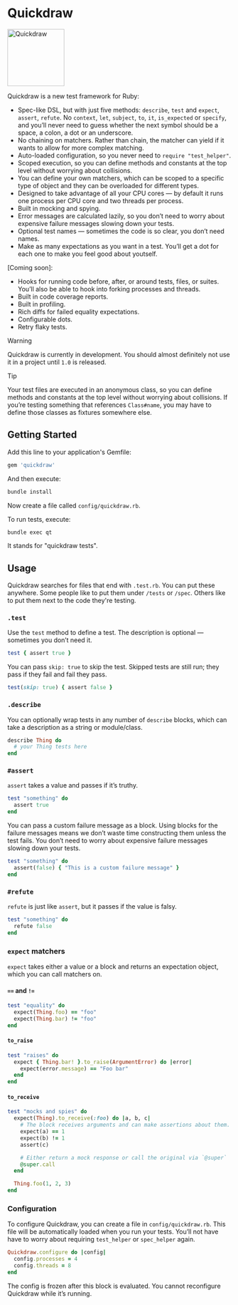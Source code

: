 # Quickdraw

<img src="quickdraw.png" alt="Quickdraw" width="128">

Quickdraw is a new test framework for Ruby:

- Spec-like DSL, but with just five methods: `describe`, `test` and `expect`, `assert`, `refute`. No `context`, `let`, `subject`, `to`, `it`, `is_expected` or `specify`, and you’ll never need to guess whether the next symbol should be a space, a colon, a dot or an underscore.
- No chaining on matchers. Rather than chain, the matcher can yield if it wants to allow for more complex matching.
- Auto-loaded configuration, so you never need to `require "test_helper"`.
- Scoped execution, so you can define methods and constants at the top level without worrying about collisions.
- You can define your own matchers, which can be scoped to a specific type of object and they can be overloaded for different types.
- Designed to take advantage of all your CPU cores — by default it runs one process per CPU core and two threads per process.
- Built in mocking and spying.
- Error messages are calculated lazily, so you don’t need to worry about expensive failure messages slowing down your tests.
- Optional test names — sometimes the code is so clear, you don’t need names.
- Make as many expectations as you want in a test. You’ll get a dot for each one to make you feel good about youtself.

[Coming soon]:

- Hooks for running code before, after, or around tests, files, or suites. You’ll also be able to hook into forking processes and threads.
- Built in code coverage reports.
- Built in profiling.
- Rich diffs for failed equality expectations.
- Configurable dots.
- Retry flaky tests.

> [!WARNING]
> Quickdraw is currently in development. You should almost definitely not use it in a project until `1.0` is released.

> [!TIP]
> Your test files are executed in an anonymous class, so you can define methods and constants at the top level without worrying about collisions. If you’re testing something that references `Class#name`, you may have to define those classes as fixtures somewhere else.

## Getting Started

Add this line to your application's Gemfile:

```ruby
gem 'quickdraw'
```

And then execute:

```bash
bundle install
```

Now create a file called `config/quickdraw.rb`.

To run tests, execute:

```bash
bundle exec qt
```

It stands for "quickdraw tests".

## Usage

Quickdraw searches for files that end with `.test.rb`. You can put these anywhere. Some people like to put them under `/tests` or `/spec`. Others like to put them next to the code they're testing.

### `.test`

Use the `test` method to define a test. The description is optional — sometimes you don’t need it.

```ruby
test { assert true }
```

You can pass `skip: true` to skip the test. Skipped tests are still run; they pass if they fail and fail they pass.

```ruby
test(skip: true) { assert false }
```

### `.describe`

You can optionally wrap tests in any number of `describe` blocks, which can take a description as a string or module/class.

```ruby
describe Thing do
  # your Thing tests here
end
```

### `#assert`

`assert` takes a value and passes if it’s truthy.

```ruby
test "something" do
  assert true
end
```

You can pass a custom failure message as a block. Using blocks for the failure messages means we don’t waste time constructing them unless the test fails. You don’t need to worry about expensive failure messages slowing down your tests.

```ruby
test "something" do
  assert(false) { "This is a custom failure message" }
end
```

### `#refute`

`refute` is just like `assert`, but it passes if the value is falsy.

```ruby
test "something" do
  refute false
end
```

### `expect` matchers

`expect` takes either a value or a block and returns an expectation object, which you can call matchers on.

#### `==` and `!=`

```ruby
test "equality" do
  expect(Thing.foo) == "foo"
  expect(Thing.bar) != "foo"
end
```

#### `to_raise`

```ruby
test "raises" do
  expect { Thing.bar! }.to_raise(ArgumentError) do |error|
    expect(error.message) == "Foo bar"
  end
end
```

#### `to_receive`

```ruby
test "mocks and spies" do
  expect(Thing).to_receive(:foo) do |a, b, c|
    # The block receives arguments and can make assertions about them.
    expect(a) == 1
    expect(b) != 1
    assert(c)

    # Either return a mock response or call the original via `@super`
    @super.call
  end

  Thing.foo(1, 2, 3)
end
```

### Configuration

To configure Quickdraw, you can create a file in `config/quickdraw.rb`. This file will be automatically loaded when you run your tests. You’ll not have have to worry about requiring `test_helper` or `spec_helper` again.

```ruby
Quickdraw.configure do |config|
  config.processes = 4
  config.threads = 8
end
```

The config is frozen after this block is evaluated. You cannot reconfigure Quickdraw while it’s running.

